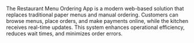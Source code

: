 The Restaurant Menu Ordering App is a modern web-based solution that replaces traditional paper menus and manual ordering. Customers can browse menus, place orders, and make payments online, while the kitchen receives real-time updates. This system enhances operational efficiency, reduces wait times, and minimizes order errors.
